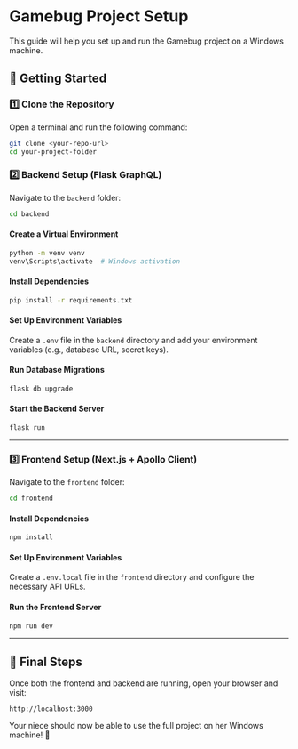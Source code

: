 # Gamebug Project Setup

This guide will help you set up and run the Gamebug project on a Windows machine.

## 🚀 Getting Started

### **1️⃣ Clone the Repository**

Open a terminal and run the following command:

```sh
git clone <your-repo-url>
cd your-project-folder
```

### **2️⃣ Backend Setup (Flask GraphQL)**

Navigate to the `backend` folder:

```sh
cd backend
```

#### **Create a Virtual Environment**
```sh
python -m venv venv
venv\Scripts\activate  # Windows activation
```

#### **Install Dependencies**
```sh
pip install -r requirements.txt
```

#### **Set Up Environment Variables**
Create a `.env` file in the `backend` directory and add your environment variables (e.g., database URL, secret keys).

#### **Run Database Migrations**
```sh
flask db upgrade
```

#### **Start the Backend Server**
```sh
flask run
```

---

### **3️⃣ Frontend Setup (Next.js + Apollo Client)**

Navigate to the `frontend` folder:

```sh
cd frontend
```

#### **Install Dependencies**
```sh
npm install
```

#### **Set Up Environment Variables**
Create a `.env.local` file in the `frontend` directory and configure the necessary API URLs.

#### **Run the Frontend Server**
```sh
npm run dev
```

---

## 🎯 Final Steps

Once both the frontend and backend are running, open your browser and visit:
```
http://localhost:3000
```
Your niece should now be able to use the full project on her Windows machine! 🚀

